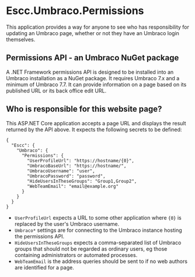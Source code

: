 # Escc.Umbraco.Permissions

This application provides a way for anyone to see who has responsibility for updating an Umbraco page, whether or not they have an Umbraco login themselves.

## Permissions API - an Umbraco NuGet package 

A .NET Framework permissions API is designed to be installed into an Umbraco installation as a NuGet package. It requires Umbraco 7.x and a minimum of Umbraco 7.7. It can provide information on a page based on its published URL or its back office edit URL.

## Who is responsible for this website page?

This ASP.NET Core application accepts a page URL and displays the result returned by the API above. It expects the following secrets to be defined:

	{
	  "Escc": {
	    "Umbraco": {
	      "Permissions": {
	        "UserProfileUrl": "https://hostname/{0}",
	        "UmbracoBaseUrl": "https://hostname/",
	        "UmbracoUsername": "user",
	        "UmbracoPassword": "password",
	        "HideUsersInTheseGroups": "Group1,Group2",
	        "WebTeamEmail": "email@example.org"
	      }
	    }
	  }
	}

* `UserProfileUrl` expects a URL to some other application where `{0}` is replaced by the user's Umbraco username.
* `Umbraco*` settings are for connecting to the Umbraco instance hosting the permissions API.
* `HideUsersInTheseGroups` expects a comma-separated list of Umbraco groups that should not be regarded as ordinary users, eg those containing administrators or automated processes.
* `WebTeamEmail` is the address queries should be sent to if no web authors are identified for a page.